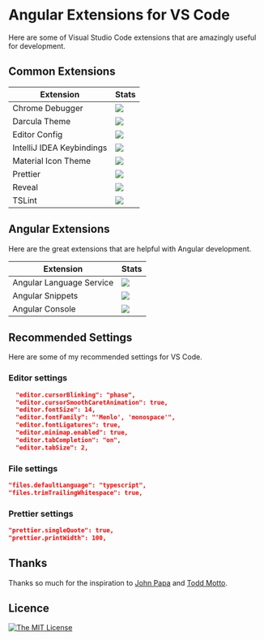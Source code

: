 # Angular Extensions for VS Code

Here are some of Visual Studio Code extensions that are amazingly useful for development.

## Common Extensions

| Extension | Stats |
| --------- | ----- |
| Chrome Debugger | [![](https://vsmarketplacebadge.apphb.com/version-short/msjsdiag.debugger-for-chrome.svg?color=blue&style=?style=for-the-badge&logo=visual-studio-code)](https://marketplace.visualstudio.com/items?itemName=msjsdiag.debugger-for-chrome) |
| Darcula Theme | [![](https://vsmarketplacebadge.apphb.com/version-short/rokoroku.vscode-theme-darcula.svg?color=blue&style=?style=for-the-badge&logo=visual-studio-code)](https://marketplace.visualstudio.com/items?itemName=rokoroku.vscode-theme-darcula) |
| Editor Config | [![](https://vsmarketplacebadge.apphb.com/version-short/EditorConfig.EditorConfig.svg?color=blue&style=?style=for-the-badge&logo=visual-studio-code)](https://marketplace.visualstudio.com/items?itemName=EditorConfig.EditorConfig) |
| IntelliJ IDEA Keybindings | [![](https://vsmarketplacebadge.apphb.com/version-short/k--kato.intellij-idea-keybindings.svg?color=blue&style=?style=for-the-badge&logo=visual-studio-code)](https://marketplace.visualstudio.com/items?itemName=k--kato.intellij-idea-keybindings)|
| Material Icon Theme | [![](https://vsmarketplacebadge.apphb.com/version-short/pkief.material-icon-theme.svg?color=blue&style=?style=for-the-badge&logo=visual-studio-code)](https://marketplace.visualstudio.com/items?itemName=pkief.material-icon-theme) |
| Prettier | [![](https://vsmarketplacebadge.apphb.com/version-short/esbenp.prettier-vscode.svg?color=blue&style=?style=for-the-badge&logo=visual-studio-code)](https://marketplace.visualstudio.com/items?itemName=esbenp.prettier-vscode) |
| Reveal | [![](https://vsmarketplacebadge.apphb.com/version-short/smulyono.reveal.svg?color=blue&style=?style=for-the-badge&logo=visual-studio-code)](https://marketplace.visualstudio.com/items?itemName=smulyono.reveal) |
| TSLint | [![](https://vsmarketplacebadge.apphb.com/version-short/ms-vscode.vscode-typescript-tslint-plugin.svg?color=blue&style=?style=for-the-badge&logo=visual-studio-code)](https://marketplace.visualstudio.com/items?itemName=ms-vscode.vscode-typescript-tslint-plugin) |

## Angular Extensions
Here are the great extensions that are helpful with Angular development.

| Extension | Stats |
| --------- | ----- |
| Angular Language Service | [![](https://vsmarketplacebadge.apphb.com/version-short/Angular.ng-template.svg?color=blue&style=?style=for-the-badge&logo=visual-studio-code)](https://marketplace.visualstudio.com/items?itemName=Angular.ng-template) |
| Angular Snippets | [![](https://vsmarketplacebadge.apphb.com/version-short/johnpapa.Angular2.svg?color=blue&style=?style=for-the-badge&logo=visual-studio-code)](https://marketplace.visualstudio.com/items?itemName=johnpapa.Angular2) |
| Angular Console | [![](https://vsmarketplacebadge.apphb.com/version-short/nrwl.angular-console.svg?color=blue&style=?style=for-the-badge&logo=visual-studio-code)](https://marketplace.visualstudio.com/items?itemName=nrwl.angular-console) |

## Recommended Settings
Here are some of my recommended settings for VS Code.

### Editor settings

```json
  "editor.cursorBlinking": "phase",
  "editor.cursorSmoothCaretAnimation": true,
  "editor.fontSize": 14,
  "editor.fontFamily": "'Menlo', 'monospace'",
  "editor.fontLigatures": true,
  "editor.minimap.enabled": true,
  "editor.tabCompletion": "on",
  "editor.tabSize": 2,
```

### File settings

```json
"files.defaultLanguage": "typescript",
"files.trimTrailingWhitespace": true,
```

### Prettier settings

```json
"prettier.singleQuote": true,
"prettier.printWidth": 100,
```

## Thanks
Thanks so much for the inspiration to [John Papa](https://github.com/johnpapa) and [Todd Motto](https://github.com/toddmotto).

## Licence
[![The MIT License](https://img.shields.io/badge/license-MIT-orange.svg?color=blue&style=flat-square)](http://opensource.org/licenses/MIT)
